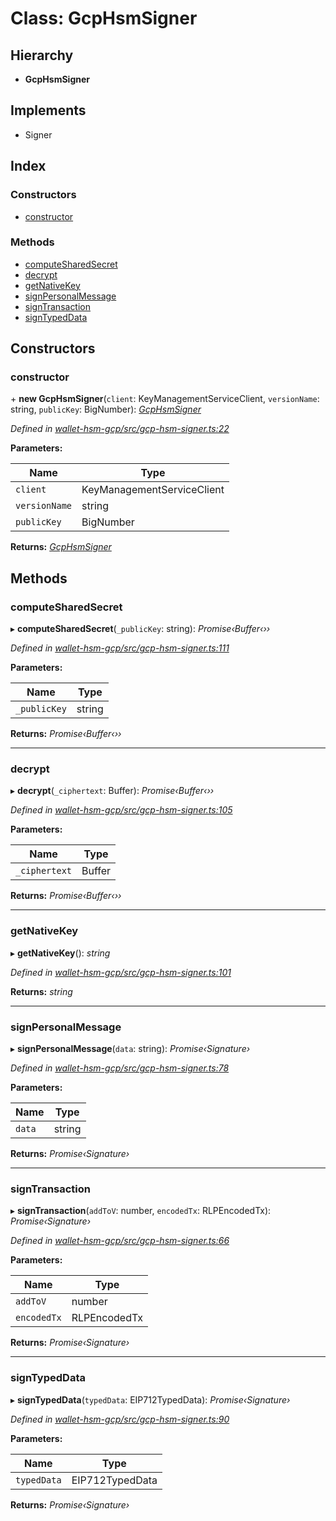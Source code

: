 # Class: GcpHsmSigner

## Hierarchy

* **GcpHsmSigner**

## Implements

* Signer

## Index

### Constructors

* [constructor](_gcp_hsm_signer_.gcphsmsigner.md#constructor)

### Methods

* [computeSharedSecret](_gcp_hsm_signer_.gcphsmsigner.md#computesharedsecret)
* [decrypt](_gcp_hsm_signer_.gcphsmsigner.md#decrypt)
* [getNativeKey](_gcp_hsm_signer_.gcphsmsigner.md#getnativekey)
* [signPersonalMessage](_gcp_hsm_signer_.gcphsmsigner.md#signpersonalmessage)
* [signTransaction](_gcp_hsm_signer_.gcphsmsigner.md#signtransaction)
* [signTypedData](_gcp_hsm_signer_.gcphsmsigner.md#signtypeddata)

## Constructors

###  constructor

\+ **new GcpHsmSigner**(`client`: KeyManagementServiceClient, `versionName`: string, `publicKey`: BigNumber): *[GcpHsmSigner](_gcp_hsm_signer_.gcphsmsigner.md)*

*Defined in [wallet-hsm-gcp/src/gcp-hsm-signer.ts:22](https://github.com/celo-org/celo-monorepo/blob/master/packages/sdk/wallets/wallet-hsm-gcp/src/gcp-hsm-signer.ts#L22)*

**Parameters:**

Name | Type |
------ | ------ |
`client` | KeyManagementServiceClient |
`versionName` | string |
`publicKey` | BigNumber |

**Returns:** *[GcpHsmSigner](_gcp_hsm_signer_.gcphsmsigner.md)*

## Methods

###  computeSharedSecret

▸ **computeSharedSecret**(`_publicKey`: string): *Promise‹Buffer‹››*

*Defined in [wallet-hsm-gcp/src/gcp-hsm-signer.ts:111](https://github.com/celo-org/celo-monorepo/blob/master/packages/sdk/wallets/wallet-hsm-gcp/src/gcp-hsm-signer.ts#L111)*

**Parameters:**

Name | Type |
------ | ------ |
`_publicKey` | string |

**Returns:** *Promise‹Buffer‹››*

___

###  decrypt

▸ **decrypt**(`_ciphertext`: Buffer): *Promise‹Buffer‹››*

*Defined in [wallet-hsm-gcp/src/gcp-hsm-signer.ts:105](https://github.com/celo-org/celo-monorepo/blob/master/packages/sdk/wallets/wallet-hsm-gcp/src/gcp-hsm-signer.ts#L105)*

**Parameters:**

Name | Type |
------ | ------ |
`_ciphertext` | Buffer |

**Returns:** *Promise‹Buffer‹››*

___

###  getNativeKey

▸ **getNativeKey**(): *string*

*Defined in [wallet-hsm-gcp/src/gcp-hsm-signer.ts:101](https://github.com/celo-org/celo-monorepo/blob/master/packages/sdk/wallets/wallet-hsm-gcp/src/gcp-hsm-signer.ts#L101)*

**Returns:** *string*

___

###  signPersonalMessage

▸ **signPersonalMessage**(`data`: string): *Promise‹Signature›*

*Defined in [wallet-hsm-gcp/src/gcp-hsm-signer.ts:78](https://github.com/celo-org/celo-monorepo/blob/master/packages/sdk/wallets/wallet-hsm-gcp/src/gcp-hsm-signer.ts#L78)*

**Parameters:**

Name | Type |
------ | ------ |
`data` | string |

**Returns:** *Promise‹Signature›*

___

###  signTransaction

▸ **signTransaction**(`addToV`: number, `encodedTx`: RLPEncodedTx): *Promise‹Signature›*

*Defined in [wallet-hsm-gcp/src/gcp-hsm-signer.ts:66](https://github.com/celo-org/celo-monorepo/blob/master/packages/sdk/wallets/wallet-hsm-gcp/src/gcp-hsm-signer.ts#L66)*

**Parameters:**

Name | Type |
------ | ------ |
`addToV` | number |
`encodedTx` | RLPEncodedTx |

**Returns:** *Promise‹Signature›*

___

###  signTypedData

▸ **signTypedData**(`typedData`: EIP712TypedData): *Promise‹Signature›*

*Defined in [wallet-hsm-gcp/src/gcp-hsm-signer.ts:90](https://github.com/celo-org/celo-monorepo/blob/master/packages/sdk/wallets/wallet-hsm-gcp/src/gcp-hsm-signer.ts#L90)*

**Parameters:**

Name | Type |
------ | ------ |
`typedData` | EIP712TypedData |

**Returns:** *Promise‹Signature›*
